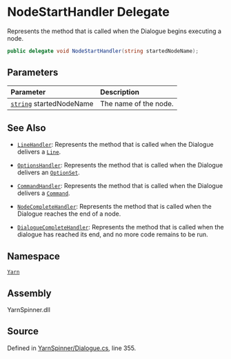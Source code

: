 # NodeStartHandler Delegate

Represents the method that is called when the Dialogue begins
executing a node.


```csharp
public delegate void NodeStartHandler(string startedNodeName);
```

## Parameters
|Parameter|Description|
|:---|:---|
|[`string`](https://docs.microsoft.com/dotnet/api/System.String) startedNodeName|The name of the node.|


## See Also
* [`LineHandler`](/api/csharp/yarn/linehandler.md): 
Represents the method that is called when the Dialogue delivers a
[`Line`](/api/csharp/yarn/line.md).

* [`OptionsHandler`](/api/csharp/yarn/optionshandler.md): 
Represents the method that is called when the Dialogue delivers an
[`OptionSet`](/api/csharp/yarn/optionset.md).

* [`CommandHandler`](/api/csharp/yarn/commandhandler.md): 
Represents the method that is called when the Dialogue delivers a
[`Command`](/api/csharp/yarn/command.md).

* [`NodeCompleteHandler`](/api/csharp/yarn/nodecompletehandler.md): 
Represents the method that is called when the Dialogue reaches the
end of a node.

* [`DialogueCompleteHandler`](/api/csharp/yarn/dialoguecompletehandler.md): 
Represents the method that is called when the dialogue has reached
its end, and no more code remains to be run.

## Namespace
[`Yarn`](/api/csharp/yarn/README.md)

## Assembly
YarnSpinner.dll

## Source
Defined in [YarnSpinner/Dialogue.cs](https://github.com/YarnSpinnerTool/YarnSpinner//blob/develop/YarnSpinner/Dialogue.cs#L355), line 355.
